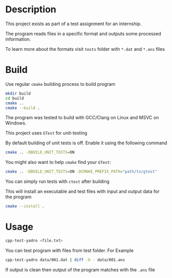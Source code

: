 # Description

This project exists as part of a test assignment for an internship.

The program reads files in a specific format and outputs some processed information.

To learn more about the formats visit `tests` folder with `*.dat` and `*.ans` files

# Build

Use regular `cmake` building process to build program

```bash
mkdir build
cd build
cmake ..
cmake --build .
```

The program was tested to build with GCC/Clang on Linux and MSVC on Windows.

This project uses `GTest` for unit-testing

By default building of unit tests is off. Enable it using the following command

```bash
cmake .. -DBUILD_UNIT_TESTS=ON
```

You might also want to help `cmake` find your `GTest`:

```bash
cmake .. -DBUILD_UNIT_TESTS=ON -DCMAKE_PREFIX_PATH="path/to/gtest"
```

You can simply run tests with `ctest` after building

This will install an executable and test files with input and output data for the program

```bash
cmake --install .
```


# Usage

```bash
cpp-test-yadro <file.txt>
```

You can test program with files from test folder. For Example

```bash
cpp-test-yadro data/001.dat | diff -b - data/001.ans
```

If output is clean then output of the program matches with the `.ans` file